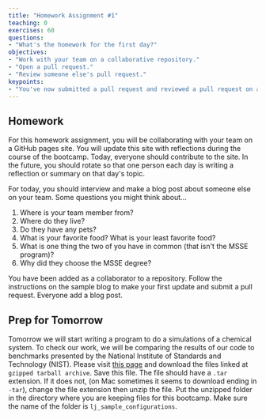 ```yaml
---
title: "Homework Assignment #1"
teaching: 0
exercises: 60
questions:
- "What's the homework for the first day?"
objectives:
- "Work with your team on a collaborative repository."
- "Open a pull request."
- "Review someone else's pull request."
keypoints:
- "You've now submitted a pull request and reviewed a pull request on a collaborative repo!"
---
```


## Homework

For this homework assignment, you will be collaborating with your team on a GitHub pages site. You will update this site with reflections during the course of the bootcamp. Today, everyone should contribute to the site. In the future, you should rotate so that one person each day is writing a reflection or summary on that day's topic. 

For today, you should interview and make a blog post about someone else on your team. Some questions you might think about...

1. Where is your team member from?
1. Where do they live?
1. Do they have any pets?
1. What is your favorite food? What is your least favorite food?
1. What is one thing the two of you have in common (that isn't the MSSE program)?
1. Why did they choose the MSSE degree?

You have been added as a collaborator to a repository. Follow the instructions on the sample blog to make your first update and submit a pull request. Everyone add a blog post.

## Prep for Tomorrow

Tomorrow we will start writing a program to do a simulations of a chemical system. To check our work, we will be comparing the results of our code to benchmarks presented by the National Institute of Standards and Technology (NIST). Please visit [this page](https://www.nist.gov/mml/csd/chemical-informatics-research-group/lennard-jones-fluid-reference-calculations) and download the files linked at `gzipped tarball archive`. Save this file. The file should have a `.tar` extension. If it does not, (on Mac sometimes it seems to download ending in `-tar`), change the file extension then unzip the file. Put the unzipped folder in the directory where you are keeping files for this bootcamp. Make sure the name of the folder is `lj_sample_configurations`.
